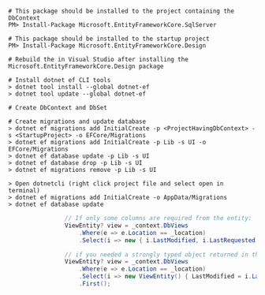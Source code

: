 ﻿``` batch

# This package should be installed to the project containing the DbContext
PM> Install-Package Microsoft.EntityFrameworkCore.SqlServer

# This package should be installed to the startup project
PM> Install-Package Microsoft.EntityFrameworkCore.Design

# Rebuild the in Visual Studio after installing the Microsoft.EntityFrameworkCore.Design package

# Install dotnet ef CLI tools
> dotnet tool install --global dotnet-ef
> dotnet tool update --global dotnet-ef

# Create DbContext and DbSet

# Create migrations and update database
> dotnet ef migrations add InitialCreate -p <ProjectHavingDbContext> -s <StartupProject> -o EFCore/Migrations
> dotnet ef migrations add InitialCreate -p Lib -s UI -o EFCore/Migrations
> dotnet ef database update -p Lib -s UI
> dotnet ef database drop -p Lib -s UI
> dotnet ef migrations remove -p Lib -s UI

> Open dotnetcli (right click project file and select open in terminal)
> dotnet ef migrations add InitialCreate -o AppData/Migrations
> dotnet ef database update

```

``` csharp
                // If only some columns are required from the entity:
                ViewEntity? view = _context.DbViews
                    .Where(e => e.Location == _location)
                    .Select(i => new { i.LastModified, i.LastRequested });

                // if you needed a strongly typed object returned in the query:
                ViewEntity? view = _context.DbViews
                    .Where(e => e.Location == _location)
                    .Select(i => new ViewEntity() { LastModified = i.LastModified, LastRequested = i.LastRequested })
                    .First();
```